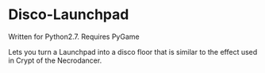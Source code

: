 # Disco-Launchpad
Written for Python2.7. Requires PyGame

Lets you turn a Launchpad into a disco floor that is similar to the effect used in Crypt of the Necrodancer.
